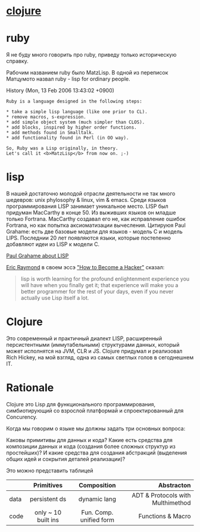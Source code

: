 # [clojure](http://niquola.github.io/clojure-2014-slides)


# ruby 

Я не буду много говорить про ruby, приведу только историческую справку.

Рабочим названием ruby было MatzLisp. В одной из переписок Матцумото
назвал ruby - lisp for ordinary people.

History (Mon, 13 Feb 2006 13:43:02 +0900)

```
Ruby is a language designed in the following steps:

* take a simple lisp language (like one prior to CL).
* remove macros, s-expression.
* add simple object system (much simpler than CLOS).
* add blocks, inspired by higher order functions.
* add methods found in Smalltalk.
* add functionality found in Perl (in OO way).

So, Ruby was a Lisp originally, in theory.
Let's call it <b>MatzLisp</b> from now on. ;-)

```

# lisp

В нашей достаточно молодой отрасли деятельности не так много шедевров:
unix phylosophy & linux, vim & emacs. 
Среди языков программирования LISP занимает уникальное место.
LISP был придуман MacCarthy в конце 50. Из выживших языков он младше только Fortrana.
MacCarthy создавал его не, как исправление ошибок Fortrana, 
но как попытка аксиоматизации вычесления.
Цитируюя  Paul Grahame: есть две базовые модели для языков - модель C  и модель LIPS.
Последнии 20 лет появляются языки, которые постепенно добавляют идеи из LISP к модели C.

[Paul Grahame about LISP](http://www.paulgraham.com/lisp.html)


[Eric Raymond](http://ru.wikipedia.org/wiki/%D0%A0%D1%8D%D0%B9%D0%BC%D0%BE%D0%BD%D0%B4,_%D0%AD%D1%80%D0%B8%D0%BA) в своем эссэ ["How to Become a Hacker"](http://www.catb.org/esr/faqs/hacker-howto.html) сказал:

> lisp is worth learning for the profound enlightenment experience 
> you will have when you finally get it; that experience 
> will make you a better programmer for the rest of your days, 
> even if you never actually use Lisp itself a lot.


# Clojure

Это современный и практичный диалект LISP, расширенный персистентными (иммутабельными) структурами данных, 
который может исполнятся на JVM, CLR и JS. 
Clojure придумал и реализовал Rich Hickey, на мой взгляд, одна из самых светлых голов в сегоднешнем IT.


# Rationale

Clojure это Lisp для функционального программирования, 
симбиотирующий со взрослой платформай и спроектированный
для Concurency.


Когда мы говорим о языке мы должны задать три основных вопроса:

Каковы примитивы для данных и кода?
Какие есть средства для композиции данных и кода (создания более сложных структур из простейших)?
И какие средства для создания абстракций (выделения общих идей и сокрытия деталей реализации)?

Это можно представить таблицей

|    |Primitives    | Composition   | Abstracton  |
| ----|:------------------: |:-------------:| -----:|
| data | persistent ds          | dynamic lang | ADT & Protocols with Multhimethod |
| code | only ~ 10  built ins   | Fun. Comp. unified form      |   Functions & Macro |




